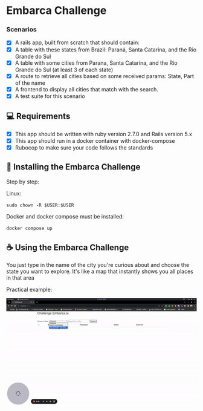 # Embarca Challenge

### Scenarios

- [x] A rails app, built from scratch that should contain:
- [x] A table with these states from Brazil: Paraná, Santa Catarina, and the Rio Grande
      do Sul
- [x] A table with some cities from Parana, Santa Catarina, and the Rio Grande do Sul
      (at least 3 of each state)
- [x] A route to retrieve all cities based on some received params: State, Part of the name
- [x] A frontend to display all cities that match with the search.
- [x] A test suite for this scenario

## 💻 Requirements

- [x] This app should be written with ruby version 2.7.0 and Rails version 5.x
- [x] This app should run in a docker container with docker-compose
- [x] Rubocop to make sure your code follows the standards

## 🚀 Installing the Embarca Challenge

Step by step:

Linux:

```
sudo chown -R $USER:$USER
```

Docker and docker compose must be installed:

```
docker compose up
```

## ☕ Using the Embarca Challenge

You just type in the name of the city you're curious about and choose the state you want to explore. It's like a map that instantly shows you all places in that area

Practical example:

![using a color picker](./to_readme/exemple.gif)
